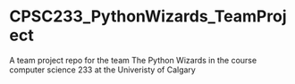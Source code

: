 # CPSC233_PythonWizards_TeamProject
A team project repo for the team The Python Wizards in the course computer science 233 at the Univeristy of Calgary
